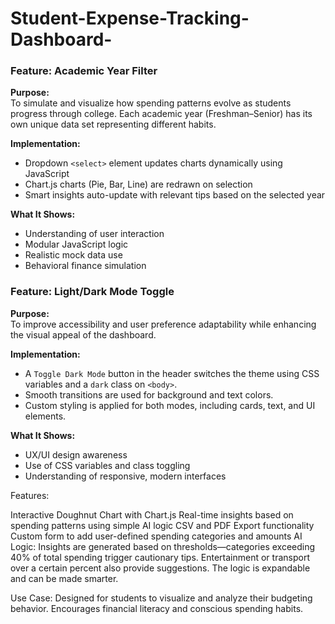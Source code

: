 # Student-Expense-Tracking-Dashboard-

### Feature: Academic Year Filter

**Purpose:**  
To simulate and visualize how spending patterns evolve as students progress through college. Each academic year (Freshman–Senior) has its own unique data set representing different habits.

**Implementation:**  
- Dropdown `<select>` element updates charts dynamically using JavaScript
- Chart.js charts (Pie, Bar, Line) are redrawn on selection
- Smart insights auto-update with relevant tips based on the selected year

**What It Shows:**  
- Understanding of user interaction
- Modular JavaScript logic
- Realistic mock data use
- Behavioral finance simulation


### Feature: Light/Dark Mode Toggle

**Purpose:**  
To improve accessibility and user preference adaptability while enhancing the visual appeal of the dashboard.

**Implementation:**  
- A `Toggle Dark Mode` button in the header switches the theme using CSS variables and a `dark` class on `<body>`.
- Smooth transitions are used for background and text colors.
- Custom styling is applied for both modes, including cards, text, and UI elements.

**What It Shows:**  
- UX/UI design awareness  
- Use of CSS variables and class toggling  
- Understanding of responsive, modern interfaces



Features:

Interactive Doughnut Chart with Chart.js
Real-time insights based on spending patterns using simple AI logic
CSV and PDF Export functionality
Custom form to add user-defined spending categories and amounts
AI Logic: Insights are generated based on thresholds—categories exceeding 40% of total spending trigger cautionary tips. Entertainment or transport over a certain percent also provide suggestions. The logic is expandable and can be made smarter.

Use Case: Designed for students to visualize and analyze their budgeting behavior. Encourages financial literacy and conscious spending habits.
